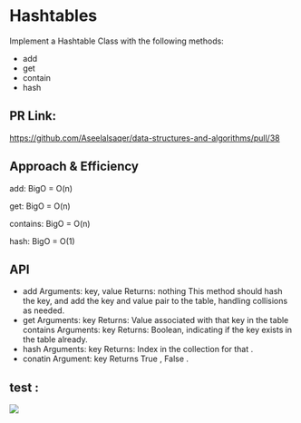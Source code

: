 # Hashtables
Implement a Hashtable Class with the following methods:
- add
- get
- contain
- hash

## PR Link:
https://github.com/Aseelalsaqer/data-structures-and-algorithms/pull/38

## Approach & Efficiency
add: BigO = O(n)

get: BigO = O(n)

contains: BigO = O(n)

hash: BigO = O(1)

## API
- add Arguments: key, value Returns: nothing This method should hash the key, and add the key and value pair to the table, handling collisions as needed.
- get Arguments: key Returns: Value associated with that key in the table contains Arguments: key Returns: Boolean, indicating if the key exists in the table already.
- hash Arguments: key Returns: Index in the collection for that .
- conatin Argument: key Returns True , False .

## test :
<img src = "tset33.PNG">
